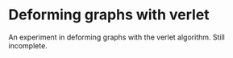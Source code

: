 # Deforming graphs with verlet

An experiment in deforming graphs with the verlet algorithm. Still incomplete.
